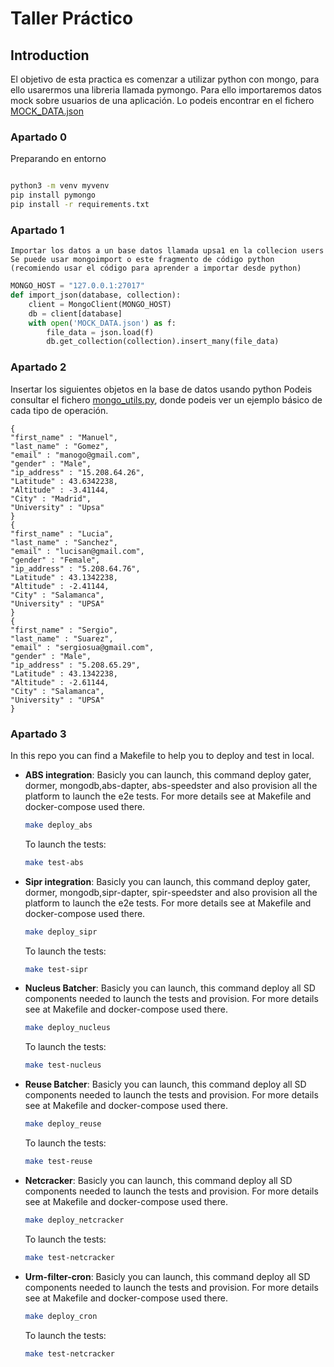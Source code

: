 # Taller Práctico

## Introduction

El objetivo de esta practica es comenzar a utilizar python con mongo, para ello usarermos una libreria llamada pymongo.
Para ello importaremos datos mock sobre usuarios de una aplicación. Lo podeis encontrar en el fichero [MOCK_DATA.json](MOCK_DATA.json)


### Apartado 0
Preparando en entorno
```bash

python3 -m venv myvenv
pip install pymongo
pip install -r requirements.txt
```


### Apartado 1
	Importar los datos a un base datos llamada upsa1 en la collecion users
	Se puede usar mongoimport o este fragmento de código python (recomiendo usar el código para aprender a importar desde python)
	
```python
MONGO_HOST = "127.0.0.1:27017"
def import_json(database, collection):
    client = MongoClient(MONGO_HOST)
    db = client[database]
    with open('MOCK_DATA.json') as f:
        file_data = json.load(f)
        db.get_collection(collection).insert_many(file_data)

```

### Apartado 2 
Insertar los siguientes objetos en la base de datos usando python
Podeis consultar el fichero [mongo_utils.py](mongo_utils.py), donde podeis ver un ejemplo básico de cada tipo de operación.
	
	{
	"first_name" : "Manuel",
	"last_name" : "Gomez",
	"email" : "manogo@gmail.com",
	"gender" : "Male",
	"ip_address" : "15.208.64.26",
	"Latitude" : 43.6342238,
	"Altitude" : -3.41144,
	"City" : "Madrid",
	"University" : "Upsa"
	}
	{
	"first_name" : "Lucia",
	"last_name" : "Sanchez",
	"email" : "lucisan@gmail.com",
	"gender" : "Female",
	"ip_address" : "5.208.64.76",
	"Latitude" : 43.1342238,
	"Altitude" : -2.41144,
	"City" : "Salamanca",
	"University" : "UPSA"
	}
	{
	"first_name" : "Sergio",
	"last_name" : "Suarez",
	"email" : "sergiosua@gmail.com",
	"gender" : "Male",
	"ip_address" : "5.208.65.29",
	"Latitude" : 43.1342238,
	"Altitude" : -2.61144,
	"City" : "Salamanca",
	"University" : "UPSA"
	}




### Apartado 3

In this repo you can find a Makefile to help you to deploy and test in local.

* **ABS integration**:
Basicly you can launch, this command deploy gater, dormer, mongodb,abs-dapter, abs-speedster and also
provision all the platform to launch the e2e tests. For more details see at Makefile and docker-compose used there.
	
	```bash
	make deploy_abs
	```

	To launch the tests:
	
	```bash
	make test-abs
	```

* **Sipr integration**:
Basicly you can launch, this command deploy gater, dormer, mongodb,sipr-dapter, spir-speedster and also
provision all the platform to launch the e2e tests. For more details see at Makefile and docker-compose used there.
	
	```bash
	make deploy_sipr
	```

	To launch the tests:
	
	```bash
	make test-sipr
	```

* **Nucleus Batcher**:
Basicly you can launch, this command deploy all SD components needed to launch the tests and provision. 
For more details see at Makefile and docker-compose used there.
	
	```bash
	make deploy_nucleus
	```

	To launch the tests:
	
	```bash
	make test-nucleus
	```

* **Reuse Batcher**:
Basicly you can launch, this command deploy all SD components needed to launch the tests and provision. 
For more details see at Makefile and docker-compose used there.
	
	```bash
	make deploy_reuse
	```

	To launch the tests:

	```bash
	make test-reuse
	```
* **Netcracker**:
Basicly you can launch, this command deploy all SD components needed to launch the tests and provision. 
For more details see at Makefile and docker-compose used there.
	
	```bash
	make deploy_netcracker
	```

	To launch the tests:

	```bash
	make test-netcracker


* **Urm-filter-cron**:
Basicly you can launch, this command deploy all SD components needed to launch the tests and provision. 
For more details see at Makefile and docker-compose used there.
	
	```bash
	make deploy_cron
	```

	To launch the tests:

	```bash
	make test-netcracker

 